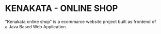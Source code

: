 # KENAKATA - ONLINE SHOP

"Kenakata online shop" is a ecommarce website project built as frontend of a Java Based Web Application.
